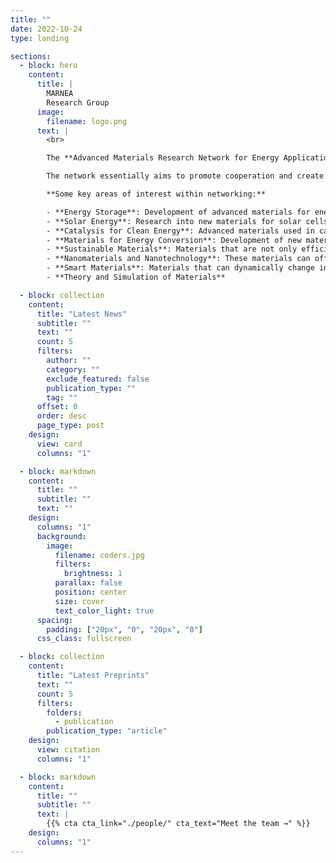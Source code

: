 ```yaml
---
title: ""
date: 2022-10-24
type: landing

sections:
  - block: hero
    content:
      title: |
        MARNEA
        Research Group
      image:
        filename: logo.png
      text: |
        <br>

        The **Advanced Materials Research Network for Energy Applications** is a collaborative group focused on the development of advanced materials, namely the synthesis, characterisation and theoretical understanding of functional materials able to be used in energy applications.

        The network essentially aims to promote cooperation and create a dynamic of exchange between the involved researchers. The pooling of knowledge and know-how through this exchange network will allow the different actors to improve their efficiency, whether in solving technical problems in the development of materials or in the development of new technological applications.

        **Some key areas of interest within networking:**

        - **Energy Storage**: Development of advanced materials for energy storage systems.  
        - **Solar Energy**: Research into new materials for solar cells that can increase efficiency, lower costs, and enhance the scalability of solar energy technology.  
        - **Catalysis for Clean Energy**: Advanced materials used in catalysis for processes like hydrogen production, CO₂ capture, and conversion of biofuels.  
        - **Materials for Energy Conversion**: Development of new materials for electrocaloric, magnetocaloric, fuel cells, microbial fuel cells, thermoelectrics, etc.  
        - **Sustainable Materials**: Materials that are not only efficient but also sustainable, addressing issues like raw material sourcing, recyclability, and minimizing environmental impact.  
        - **Nanomaterials and Nanotechnology**: These materials can offer significant improvements in energy-related applications due to their unique properties at the nanoscale, such as increased surface area, better conductivity, or enhanced chemical reactivity.  
        - **Smart Materials**: Materials that can dynamically change in response to environmental conditions, enabling energy savings or more efficient use of energy.  
        - **Theory and Simulation of Materials**

  - block: collection
    content:
      title: "Latest News"
      subtitle: ""
      text: ""
      count: 5
      filters:
        author: ""
        category: ""
        exclude_featured: false
        publication_type: ""
        tag: ""
      offset: 0
      order: desc
      page_type: post
    design:
      view: card
      columns: "1"

  - block: markdown
    content:
      title: ""
      subtitle: ""
      text: ""
    design:
      columns: "1"
      background:
        image: 
          filename: coders.jpg
          filters:
            brightness: 1
          parallax: false
          position: center
          size: cover
          text_color_light: true
      spacing:
        padding: ["20px", "0", "20px", "0"]
      css_class: fullscreen

  - block: collection
    content:
      title: "Latest Preprints"
      text: ""
      count: 5
      filters:
        folders:
          - publication
        publication_type: "article"
    design:
      view: citation
      columns: "1"

  - block: markdown
    content:
      title: ""
      subtitle: ""
      text: |
        {{% cta cta_link="./people/" cta_text="Meet the team →" %}}
    design:
      columns: "1"
---
```


